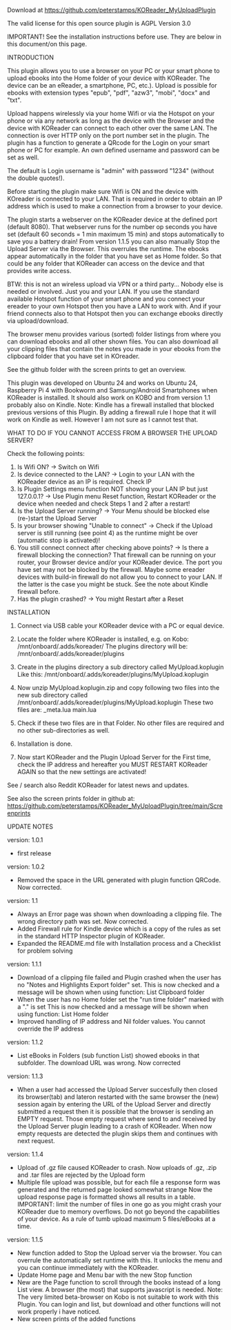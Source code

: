 Download at https://github.com/peterstamps/KOReader_MyUploadPlugin

The valid license for this open source plugin is AGPL Version 3.0

IMPORTANT!
See the installation instructions before use. 
They are below in this document/on this page.


INTRODUCTION

This plugin allows you to use a browser on your PC or your smart phone to upload ebooks into the Home folder of your device with KOReader. The device can be an eReader, a smartphone, PC, etc.). Upload is possible for ebooks with extension types "epub", "pdf", "azw3", "mobi", "docx" and "txt".

Upload happens wirelessly via your home Wifi or via the Hotspot on your phone or via any network as long as the device with the Browser and the device with KOReader can connect to each other over the same LAN. The connection is over HTTP only on the port number set in the plugin. 
The plugin has a function to generate a QRcode for the Login on your smart phone or PC for example. 
An own defined username and password can be set as well. 

The default is Login username is "admin" with password "1234" (without the double quotes!).

Before starting the plugin make sure Wifi is ON and the device with KOreader is connected to your LAN.
That is required in order to obtain an IP address which is used to make a connection from a browser to your device. 

The plugin starts a webserver on the KOReader device at the defined port (default 8080). 
That webserver runs for the number op seconds you have set (default 60 seconds = 1 min maximum 15 min) and stops automatically to save you a battery drain! From version 1.1.5 you can also manually Stop the Upload Server via the Browser. This overrules the runtime. 
The ebooks appear automatically in the folder that you have set as Home folder. 
So that could be any folder that KOReader can access on the device and that provides write access.

BTW: this is not an wireless upload via VPN or a third party... Nobody else is needed or involved. Just you and your LAN. 
If you use the standard available Hotspot function of your smart phone and you connect your ereader to your own Hotspot then you have a LAN to work with.
And if your friend connects also to that Hotspot then you can exchange ebooks directly via upload/download.

The browser menu provides various (sorted) folder listings from where you can download ebooks and all other shown files. You can also download all your clipping files that contain the notes you made in your ebooks from the clipboard folder that you have set in KOreader.

See the github folder with the screen prints to get an overview.

This plugin was developed on Ubuntu 24 and works on Ubuntu 24, Raspberry Pi 4 with Bookworm and Samsung/Android Smartphones when KOReader is installed.
It should also work on KOBO and from version 1.1 probably also on Kindle. Note: Kindle has a firewall installed that blocked previous versions of this Plugin. By adding a firewall rule I hope that it will work on Kindle as well. However I am not sure as I cannot test that.


WHAT TO DO IF YOU CANNOT ACCESS FROM A BROWSER THE UPLOAD SERVER? 

Check the following points:
1. Is Wifi ON? -> Switch on Wifi
2. Is device connected to the LAN? -> Login to your LAN with the KOReader device as an IP is required. Check IP
3. Is Plugin Settings menu function NOT showing your LAN IP but just 127.0.0.1? -> Use Plugin menu Reset function, Restart KOReader or the device when needed and check Steps 1 and 2 after a restart!
4. Is the Upload Server running? -> Your Menu should be blocked else (re-)start the Upload Server
5. Is your browser showing "Unable to connect" -> Check if the Upload server is still running (see point 4) as the runtime might be over (automatic stop is activated)!
6. You still connect connect after checking above points? -> Is there a firewall blocking the connection? That firewall can be running on your router, your Browser device and/or your KOReader device. The port you have set may not be blocked by the firewall. Maybe some ereader devices with build-in firewall do not allow you to connect to your LAN. If the latter is the case you might be stuck. See the note about Kindle firewall before.
7. Has the plugin crashed? -> You might Restart after a Reset


INSTALLATION
1. Connect via USB cable your KOReader device with a PC or equal device.

2. Locate the folder where KOReader is installed, e.g. on Kobo: /mnt/onboard/.adds/koreader/ 
The plugins directory will be: /mnt/onboard/.adds/koreader/plugins

3. Create in the plugins directory a sub directory called MyUpload.koplugin 
Like this: /mnt/onboard/.adds/koreader/plugins/MyUpload.koplugin

4. Now unzip MyUpload.koplugin.zip and copy following two files into 
   the new sub directory called /mnt/onboard/.adds/koreader/plugins/MyUpload.koplugin
   These two files are:
   _meta.lua 
   main.lua 

5. Check if these two files are in that Folder. No other files are required and no other sub-directories as well.

6. Installation is done. 

7. Now start KOReader and the Plugin Upload Server for the First time, check the IP address and hereafter you MUST RESTART KOReader AGAIN so that the new settings are activated!

See / search also Reddit KOReader for latest news and updates.

See also the screen prints folder in github at: https://github.com/peterstamps/KOReader_MyUploadPlugin/tree/main/Screenprints

UPDATE NOTES

version: 1.0.1
- first release

version: 1.0.2
- Removed the space in the URL generated with plugin function QRCode. Now corrected.

version: 1.1
- Always an Error page was shown when downloading a clipping file. The wrong directory path was set. Now corrected.
- Added Firewall rule for Kindle device which is a copy of the rules as set in the standard HTTP Inspector plugin of KOReader.
- Expanded the README.md file with Installation process and a Checklist for problem solving

version: 1.1.1
- Download of a clipping file failed and Plugin crashed when the user has no "Notes and Highlights Export folder" set. 
  This is now checked and a message will be shown when using function: List Clipboard folder
- When the user has no Home folder set the "run time folder" marked with a "." is set 
  This is now checked and a message will be shown when using function: List Home folder
- Improved handling of IP address and Nil folder values. You cannot override the IP address

version: 1.1.2
- List eBooks in Folders (sub function List) showed ebooks in that subfolder. The download URL was wrong. Now corrected

version: 1.1.3
- When a user had accessed the Upload Server succesfully then closed its browser(tab) and lateron restarted with the same browser the (new) session again by entering the URL of the Upload Server and directly submitted a request then it is possible that the browser is sending an EMPTY request. Those empty request where send to and received by the Upload Server plugin leading to a crash of KOReader. When now empty requests are detected the plugin skips them and continues with next request. 

version: 1.1.4
- Upload of .gz file caused KOReader to crash. Now uploads of .gz, .zip and .tar files are rejected by the Upload form
- Multiple file upload was possible, but for each file a response form was generated and the returned page looked somewhat strange
  Now the upload response page is formatted shows all results in a table.
  IMPORTANT: limit the number of files in one go as you might crash your KOReader due to memory overflows.
  Do not go beyond the capabilities of your device. As a rule of tumb upload maximum 5 files/eBooks at a time.
  
version: 1.1.5
- New function added to Stop the Upload server via the browser. You can overrule the automatically set runtime with this. It unlocks the menu and you can continue immediately with the KOReader.
- Update Home page and Menu bar with the new Stop function
- New are the Page function to scroll through the books instead of a long List view. A browser (the most) that supports javascript is needed. 
  Note: The very limited beta-browser on Kobo is not suitable to work with this Plugin. You can login and list, but download and other functions will not work properly i have noticed.
- New screen prints of the added functions
  
    

